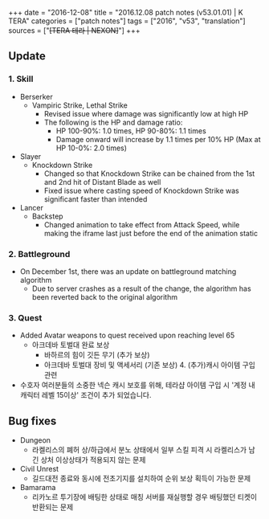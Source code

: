 +++
date = "2016-12-08"
title = "2016.12.08 patch notes (v53.01.01) | K TERA"
categories = ["patch notes"]
tags = ["2016", "v53", "translation"]
sources = ["~~[TERA 테라 | NEXON]~~"]
+++

## Update

### **1.** Skill
- Berserker
  - Vampiric Strike, Lethal Strike
    - Revised issue where damage was significantly low at high HP
    - The following is the HP and damage ratio:
      - HP 100-90%: 1.0 times, HP 90-80%: 1.1 times
      - Damage onward will increase by 1.1 times per 10% HP (Max at HP 10-0%: 2.0 times)
- Slayer
  - Knockdown Strike
    - Changed so that Knockdown Strike can be chained from the 1st and 2nd hit of Distant Blade as well
    - Fixed issue where casting speed of Knockdown Strike was significant faster than intended
- Lancer
  - Backstep
    - Changed animation to take effect from Attack Speed, while making the iframe last just before the end of the animation static

### **2.** Battleground
- On December 1st, there was an update on battleground matching algorithm
  - Due to server crashes as a result of the change, the algorithm has been reverted back to the original algorithm

### **3.** Quest
- Added Avatar weapons to quest received upon reaching level 65
  - 아크데바 토벌대 완료 보상
    - 바하르의 힘이 깃든 무기 (추가 보상)
    - 아크데바 토벌대 장비 및 액세서리 (기존 보상) 4. (추가)캐시 아이템 구입 관련
- 수호자 여러분들의 소중한 넥슨 캐시 보호를 위해, 테라샵 아이템 구입 시 '계정 내 캐릭터 레벨 15이상' 조건이 추가 되었습니다.

## Bug fixes

- Dungeon
  - 라켈리스의 폐허 상/하급에서 분노 상태에서 일부 스킬 피격 시 라켈리스가 남긴 상처 이상상태가 적용되지 않는 문제 
- Civil Unrest
  - 길드대전 종료와 동시에 전초기지를 설치하여 순위 보상 획득이 가능한 문제 
- Bamarama
  - 리카노르 투기장에 배팅한 상태로 매칭 서버를 재실행할 경우 배팅했던 티켓이 반환되는 문제 
